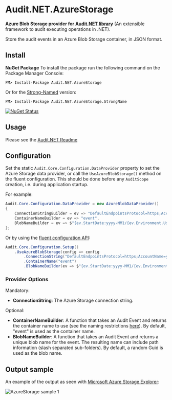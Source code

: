 # Audit.NET.AzureStorage
**Azure Blob Storage provider for [Audit.NET library](https://github.com/thepirat000/Audit.NET)** (An extensible framework to audit executing operations in .NET).

Store the audit events in an Azure Blob Storage container, in JSON format.

## Install

**NuGet Package** 
To install the package run the following command on the Package Manager Console:

```
PM> Install-Package Audit.NET.AzureStorage
```

Or for the [Strong-Named](https://www.nuget.org/packages/Audit.NET.AzureStorage.StrongName/) version:
```
PM> Install-Package Audit.NET.AzureStorage.StrongName
```

[![NuGet Status](https://img.shields.io/nuget/v/Audit.NET.AzureStorage.svg?style=flat)](https://www.nuget.org/packages/Audit.NET.AzureStorage/)

## Usage
Please see the [Audit.NET Readme](https://github.com/thepirat000/Audit.NET#usage)

## Configuration
Set the static `Audit.Core.Configuration.DataProvider` property to set the Azure Storage data provider, or call the `UseAzureBlobStorage()` method on the fluent configuration. This should be done before any `AuditScope` creation, i.e. during application startup.

For example:
```c#
Audit.Core.Configuration.DataProvider = new AzureBlobDataProvider()
{
    ConnectionStringBuilder = ev => "DefaultEndpointsProtocol=https;AccountName=your account;AccountKey=your key",
    ContainerNameBuilder = ev => "event",
    BlobNameBuilder = ev => $"{ev.StartDate:yyyy-MM}/{ev.Environment.UserName}/{Guid.NewGuid()}.json"
};
```

Or by using the [fluent configuration API](https://github.com/thepirat000/Audit.NET#configuration-fluent-api):
```c#
Audit.Core.Configuration.Setup()
    .UseAzureBlobStorage(config => config
        .ConnectionString("DefaultEndpointsProtocol=https;AccountName=your account;AccountKey=your key")
        .ContainerName("event")
        .BlobNameBuilder(ev => $"{ev.StartDate:yyyy-MM}/{ev.Environment.UserName}/{Guid.NewGuid()}.json"));
```

### Provider Options

Mandatory:
- **ConnectionString**: The Azure Storage connection string.

Optional:
- **ContainerNameBuilder**: A function that takes an Audit Event and returns the container name to use (see the naming restrictions [here](https://docs.microsoft.com/en-us/azure/storage/storage-dotnet-how-to-use-blobs#create-a-container)). By default, "event" is used as the container name.
- **BlobNameBuilder**: A function that takes an Audit Event and returns a unique blob name for the event. The resulting name can include path information (slash separated sub-folders). By default, a random Guid is used as the blob name.

## Output sample

An example of the output as seen with [Microsoft Azure Storage Explorer](http://storageexplorer.com/):

![AzureStorage sample 1](http://i.imgur.com/XLKluLn.jpg)


